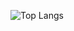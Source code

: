 ![Top Langs](https://github-readme-stats-alexandre-gilberts-projects.vercel.app/api/top-langs/?username=agilbertdev&layout=compact)
